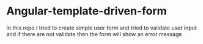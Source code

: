# Angular-template-driven-form
In this repo I tried to create simple user form and tried to validate user input and if there are not validate then the form will show an error message
